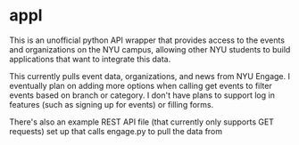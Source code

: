 # appl

This is an unofficial python API wrapper that provides access to the events and organizations on the NYU campus, allowing other NYU students to build applications that want to integrate this data. 

This currently pulls event data, organizations, and news from NYU Engage. I eventually plan on adding more options when calling get events to filter events based on branch or category. I don't have plans to support log in features (such as signing up for events) or filling forms.

There's also an example REST API file (that currently only supports GET requests) set up that calls engage.py to pull the data from
